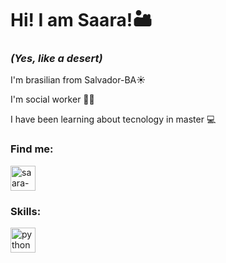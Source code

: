 # Hi! I am Saara!🏜️

### *(Yes, like a desert)*


 I'm brasilian from Salvador-BA☀️

 I'm social worker 👩‍⚕️

 I have been learning about tecnology in master 💻

### Find me:
<a href= "https://www.linkedin.com/in/saaracastro/" target="_blank"> 
<img align="center" alt="saara-linkedin" heigth="30" width="40" scr="./images/logo-linkedin.png" style="max-width:100%;"/>
   </a>

### Skills:
<img scr="https://cdn.jsdelivr.net/gh/devicons/devicon/icons/python/python-original.svg" alt="python" width="40" heigth="40" style="max-width:100%;"></img>

<!--
**saaracastro/saaracastro** is a ✨ _special_ ✨ repository because its `README.md` (this file) appears on your GitHub profile.

Here are some ideas to get you started:

- 🔭 I’m currently working on ...
- 🌱 I’m currently learning ...
- 👯 I’m looking to collaborate on ...
- 🤔 I’m looking for help with ...
- 💬 Ask me about ...
- 📫 How to reach me: ...
- 😄 Pronouns: ...
- ⚡ Fun fact: ...
-->
